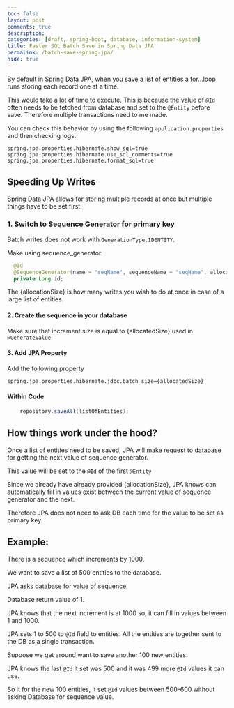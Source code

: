 ```yaml
---
toc: false
layout: post
comments: true
description: 
categories: [draft, spring-boot, database, information-system]
title: Faster SQL Batch Save in Spring Data JPA
permalink: /batch-save-spring-jpa/
hide: true
---
```


By default in Spring Data JPA, when you save a list of entities a for...loop runs storing each record one at a time.

This would take a lot of time to execute. This is because the value of `@Id` often needs to be fetched from database and set to the `@Entity` before save. Therefore multiple transactions need to me made.

You can check this behavior by using the following `application.properties` and then checking logs.

```
spring.jpa.properties.hibernate.show_sql=true
spring.jpa.properties.hibernate.use_sql_comments=true
spring.jpa.properties.hibernate.format_sql=true
```

## Speeding Up Writes

Spring Data JPA allows for storing multiple records at once but multiple things have to be set first.

### 1. Switch to Sequence Generator for primary key
Batch writes does not work with `GenerationType.IDENTITY`.

Make using sequence_generator

```java
  @Id
  @SequenceGenerator(name = "seqName", sequenceName = "seqName", allocationSize = {allocationSize})
  private Long id;
```

The {allocationSize} is how many writes you wish to do at once in case of a large list of entities.

#### 2. Create the sequence in your database 

Make sure that increment size is equal to {allocatedSize} used in `@GenerateValue`

#### 3. Add JPA Property

Add the following property

```
spring.jpa.properties.hibernate.jdbc.batch_size={allocatedSize}
```

#### Within Code

```java
    repository.saveAll(listOfEntities);
```

## How things work under the hood?

Once a list of entities need to be saved, JPA will make request to database for getting the next value of sequence generator.

This value will be set to the `@Id` of the first `@Entity`

Since we already have already provided {allocationSize}, JPA knows can automatically fill in values exist between the current value of sequence generator and the next.

Therefore JPA does not need to ask DB each time for the value to be set as primary key.

## Example:

There is a sequence which increments by 1000.

We want to save a list of 500 entities to the database.

JPA asks database for value of sequence.

Database return value of 1. 

JPA knows that the next increment is at 1000 so, it can fill in values between 1 and 1000.

JPA sets 1 to 500 to `@Id` field to entities. All the entities are together sent to the DB as a single transaction.

Suppose we get around want to save another 100 new entities.

JPA knows the last `@Id` it set was 500 and it was 499 more `@Id` values it can use.

So it for the new 100 entities, it set `@Id` values between 500-600 without asking Database for sequence value.